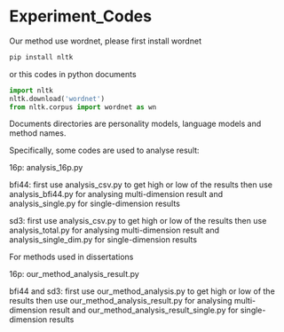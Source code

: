 # Experiment_Codes

Our method use wordnet, please first install wordnet

```bash
pip install nltk
```

or this codes in python documents

```python
import nltk
nltk.download('wordnet')
from nltk.corpus import wordnet as wn
```
Documents directories are personality models, language models and method names.

Specifically, some codes are used to analyse result:

16p: analysis_16p.py

bfi44: first use analysis_csv.py to get high or low of the results
       then use analysis_bfi44.py for analysing multi-dimension result and analysis_single.py for single-dimension results
       
sd3: first use analysis_csv.py to get high or low of the results
       then use analysis_total.py for analysing multi-dimension result and analysis_single_dim.py for single-dimension results


For methods used in dissertations

16p: our_method_analysis_result.py 

bfi44 and sd3: first use our_method_analysis.py to get high or low of the results
       then use our_method_analysis_result.py for analysing multi-dimension result and our_method_analysis_result_single.py for single-dimension results
